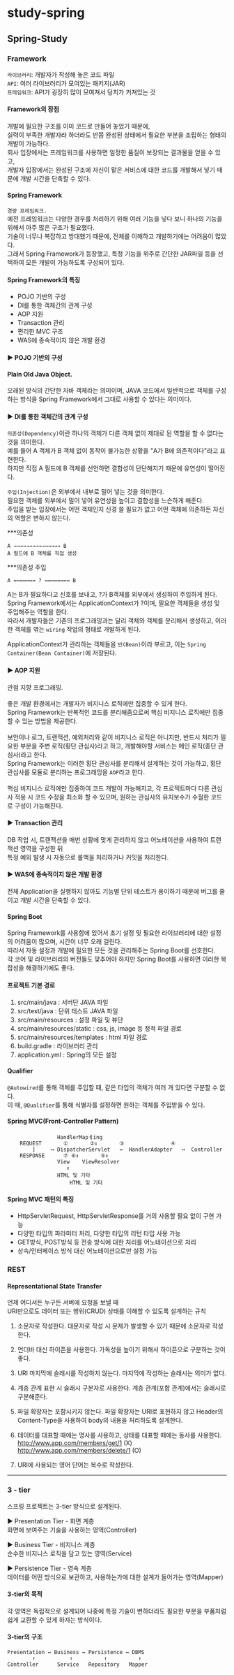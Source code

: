 # study-spring

## Spring-Study

### Framework

`라이브러리`: 개발자가 작성해 놓은 코드 파일<br>
`API`: 여러 라이브러리가 모여있는 패키지(JAR)<br>
`프레임워크`: API가 굉장히 많이 모여져서 덩치가 커져있는 것

#### Framework의 장점

개발에 필요한 구조를 이미 코드로 만들어 놓았기 때문에,<br>
실력이 부족한 개발자라 하더라도
반쯤 완성된 상태에서 필요한 부분을 조립하는 형태의 개발이 가능하다.<br>
회사 입장에서는 프레임워크를 사용하면 일정한 품질이 보장되는 결과물을 얻을 수 있고,<br>
개발자 입장에서는 완성된 구조에 자신이 맡은 서비스에 대한 코드를 개발해서 넣기 때문에 개발 시간을 단축할 수 있다.

#### Spring Framework

`경량 프레임워크.`<br>
예전 프레임워크는 다양한 경우를 처리하기 위해 여러 기능을 넣다 보니
하나의 기능을 위해서 아주 많은 구조가 필요했다.<br>
기술이 너무나 복잡하고 방대했기 때문에,
전체를 이해하고 개발하기에는 어려움이 많았다.<br>
그래서 Spring Framework가 등장했고, 특정 기능을 위주로 간단한 JAR파일 등을 선택하여
모든 개발이 가능하도록 구성되어 있다.

#### Spring Framework의 특징

-   POJO 기반의 구성
-   DI를 통한 객체간의 관계 구성
-   AOP 지원
-   Transaction 관리
-   편리한 MVC 구조
-   WAS에 종속적이지 않은 개발 환경

#### ▶ POJO 기반의 구성

#### Plain Old Java Object.

오래된 방식의 간단한 자바 객체라는 의미이며, JAVA 코드에서 일반적으로 객체를 구성하는 방식을
Spring Framework에서 그대로 사용할 수 있다는 의미이다.

#### ▶ DI를 통한 객체간의 관계 구성

`의존성(Dependency)`이란 하나의 객체가 다른 객체 없이 제대로 된 역할을 할 수 없다는 것을 의미한다.<br>
예를 들어 A 객체가 B 객체 없이 동작이 불가능한 상황을 "A가 B에 의존적이다"라고 표현한다.<br>
하지만 직접 A 필드에 B 객체를 선언하면 결합성이 단단해지기 때문에 유연성이 떨어진다.

`주입(Injection)`은 외부에서 내부로 밀어 넣는 것을 의미한다.<br>
필요한 객체를 외부에서 밀어 넣어 유연성을 높이고 결합성을 느슨하게 해준다.<br>
주입을 받는 입장에서는 어떤 객체인지 신경 쓸 필요가 없고 어떤 객체에 의존하든 자신의 역할은 변하지 않는다.

\*\*\*의존성

```
A →→→→→→→→→→→→→→→ B
A 필드에 B 객체를 직접 생성
```

\*\*\*의존성 주입

```
A ↔↔↔↔↔↔↔ ? ↔↔↔↔↔↔↔↔ B
```

A는 B가 필요하다고 신호를 보내고, ?가 B객체를 외부에서 생성하여 주입하게 된다.<br>
Spring Framework에서는 ApplicationContext가 ?이며, 필요한 객체들을 생성 및 주입해주는 역할을 한다.<br>
따라서 개발자들은 기존의 프로그래밍과는 달리 객체와 객체를 분리해서 생성하고,
이러한 객체를 엮는 `wiring` 작업의 형태로 개발하게 된다.

ApplicationContext가 관리하는 객체들을 `빈(Bean)`이라 부르고,
이는 `Spring Container(Bean Container)`에 저장된다.

#### ▶ AOP 지원

관점 지향 프로그래밍.<br><br>
좋은 개발 환경에서는 개발자가 비지니스 로직에만 집중할 수 있게 한다.<br>
Spring Framework는 반복적인 코드를 분리해줌으로써 핵심 비지니스 로직에만 집중할 수 있는 방법을 제공한다.<br><br>
보안이나 로그, 트랜잭션, 예외처리와 같이 비지니스 로직은 아니지만,
반드시 처리가 필요한 부분을 주변 로직(횡단 관심사)라고 하고, 개발해야할 서비스는 메인 로직(종단 관심사)라고 한다.<br>
Spring Framework는 이러한 횡단 관심사를 분리해서 설계하는 것이 가능하고, 횡단 관심사를 모듈로 분리하는
프로그래밍을 `AOP`라고 한다.<br><br>
핵심 비지니스 로직에만 집중하여 코드 개발이 가능해지고, 각 프로젝트마다 다른 관심사 적용 시 코드 수정을
최소화 할 수 있으며, 원하는 관심사의 유지보수가 수월한 코드로 구성이 가능해진다.

#### ▶ Transaction 관리

DB 작업 시, 트랜잭션을 매번 상황에 맞게 관리하지 않고 어노테이션을 사용하여 트랜잭션 영역을 구성한 뒤<br>
특정 예외 발생 시 자동으로 롤백을 처리하거나 커밋을 처리한다.

#### ▶ WAS에 종속적이지 않은 개발 환경

전체 Application을 실행하지 않아도 기능별 단위 테스트가 용이하기 때문에 버그를 줄이고
개발 시간을 단축할 수 있다.

#### Spring Boot

Spring Framework를 사용함에 있어서 초기 설정 및 필요한 라이브러리에 대한 설정의 어려움이 많으며,
시간이 너무 오래 걸린다.<br> 따라서 자동 설정과 개발에 필요한 모든 것을 관리해주는 Spring Boot를 선호한다.<br>
각 코어 및 라이브러리의 버전들도 맞추어야 하지만 Spring Boot를 사용하면 이러한 복잡성을 해결하기에도 좋다.

#### 프로젝트 기본 경로

1. src/main/java : 서버단 JAVA 파일
2. src/test/java : 단위 테스트 JAVA 파일
3. src/main/resources : 설정 파일 및 뷰단
4. src/main/resources/static : css, js, image 등 정적 파일 경로
5. src/main/resources/templates : html 파일 경로
6. build.gradle : 라이브러리 관리
7. application.yml : Spring의 모든 설정

#### Qualifier

`@Autowired`를 통해 객체를 주입할 때, 같은 타입의 객체가 여러 개 있다면 구분할 수 없다.<br>
이 때, `@Qualifier`를 통해 식별자를 설정하면 원하는 객체를 주입받을 수 있다.

#### Spring MVC(Front-Controller Pattern)
```
				HandlerMapㅔing
	REQUEST		  ①	      ②↕	   ③		       ④
		]	  ↔	DispatcherServlet   ↔  HandlerAdapter   ↔  Controller
	RESPONSE	  ⑦	⑥↕	     ⑤↕
				View	ViewResolver
				   ↕
				HTML 및 기타
    		    	HTML 및 기타
```
#### Spring MVC 패턴의 특징

-   HttpServletRequest, HttpServletResponse를 거의 사용할 필요 없이 구현 가능
-   다양한 타입의 파라미터 처리, 다양한 타입의 리턴 타입 사용 가능
-   GET방식, POST방식 등 전송 방식에 대한 처리를 어노테이션으로 처리
-   상속/인터페이스 방식 대신 어노테이션으로만 설정 가능

### REST

#### Representational State Transfer

언제 어디서든 누구든 서버에 요청을 보낼 때<br>
URI만으로도 데이터 또는 행위(CRUD) 상태를 이해할 수 있도록 설계하는 규칙

1. 소문자로 작성한다.
   대문자로 작성 시 문제가 발생할 수 있기 때문에 소문자로 작성한다.

2. 언더바 대신 하이픈을 사용한다.
   가독성을 높이기 위해서 하이픈으로 구분하는 것이 좋다.

3. URI 마지막에 슬래시를 작성하지 않는다.
   마지막에 작성하는 슬래시는 의미가 없다.

4. 계층 관계 표현 시 슬래시 구분자로 사용한다.
   계층 관계(포함 관계)에서는 슬래시로 구분해준다.

5. 파일 확장자는 포함시키지 않는다.
   파일 확장자는 URI로 표현하지 않고 Header의 Content-Type을 사용하여
   body의 내용을 처리하도록 설계한다.

6. 데이터를 대표할 때에는 명사를 사용하고, 상태를 대표할 때에는 동사를 사용한다.
   http://www.app.com/members/get/1 (X)
   http://www.app.com/members/delete/1 (O)

7. URI에 사용되는 영어 단어는 복수로 작성한다.

---

### 3 - tier

스프링 프로젝트는 3-tier 방식으로 설계된다.

▶ Presentation Tier - 화면 계층<br>
화면에 보여주는 기술을 사용하는 영역(Controller)

▶ Business Tier - 비지니스 계층<br>
순수한 비지니스 로직을 담고 있는 영역(Service)

▶ Persistence Tier - 영속 계층<br>
데이터를 어떤 방식으로 보관하고, 사용하는가에 대한 설계가 들어가는 영역(Mapper)

#### 3-tier의 목적

각 영역은 독립적으로 설계되어 나중에 특정 기술이 변하더라도 필요한 부분을
부품처럼 쉽게 교환할 수 있게 하자는 방식이다.

#### 3-tier의 구조

```
Presentation ↔ Business ↔ Persistence ↔ DBMS
        ↑           ↑          ↑          ↑
Controller      Service   Repository   Mapper
```
